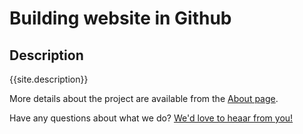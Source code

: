 # Building website in Github 

## Description
{{site.description}}

More details about the project are available from the [About page](about).

Have any questions about what we do? [We'd love to heaar from you!](mailto:{{site.email}})
